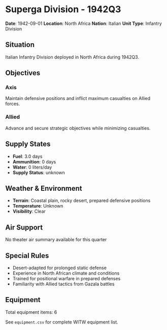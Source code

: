 # Superga Division - 1942Q3

**Date**: 1942-09-01
**Location**: North Africa
**Nation**: Italian
**Unit Type**: Infantry Division

## Situation

Italian Infantry Division deployed in North Africa during 1942Q3.

## Objectives

### Axis
Maintain defensive positions and inflict maximum casualties on Allied forces.

### Allied
Advance and secure strategic objectives while minimizing casualties.

## Supply States

- **Fuel**: 3.0 days
- **Ammunition**: 0 days
- **Water**: 0 liters/day
- **Supply Status**: unknown

## Weather & Environment

- **Terrain**: Coastal plain, rocky desert, prepared defensive positions
- **Temperature**: Unknown
- **Visibility**: Clear

## Air Support

No theater air summary available for this quarter

## Special Rules

- Desert-adapted for prolonged static defense
- Experience in North African climate and conditions
- Trained for positional warfare in prepared defenses
- Familiarity with Allied tactics from Gazala battles

## Equipment

Total equipment items: 6

See `equipment.csv` for complete WITW equipment list.
